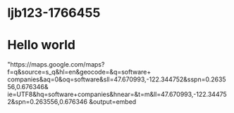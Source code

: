 # ljb123-1766455

<!DOCTYPE html>
<html>
   <head>
     <title>Hello world</title>
   <head>
   <body>
     <h1>Hello world</h1>
     <img>"https://maps.google.com/maps?f=q&source=s_q&hl=en&geocode=&q=software+ companies&aq=0&oq=software&sll=47.670993,-122.344752&sspn=0.263556,0.676346& ie=UTF8&hq=software+companies&hnear=&t=m&ll=47.670993,-122.344752&spn=0.263556,0.676346 &output=embed
     </img>
   </body>
</html>
